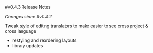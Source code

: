 #v0.4.3 Release Notes

*Changes since #v0.4.2*

Tweak style of editing translators to make easier to see cross project & cross language

- restyling and reordering layouts
- library updates

